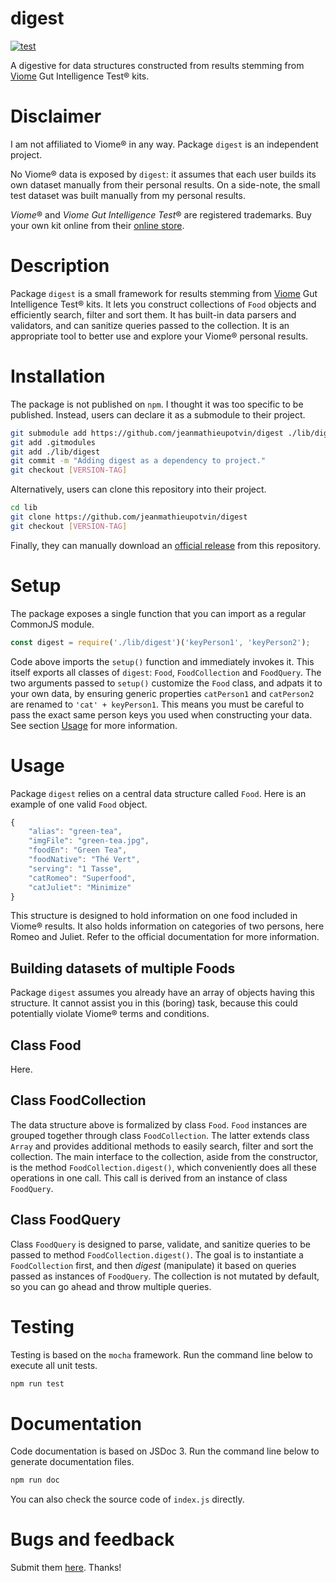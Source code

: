 # digest

[![test](https://github.com/jeanmathieupotvin/digest/actions/workflows/npm-test.yml/badge.svg?branch=main)](https://github.com/jeanmathieupotvin/digest/actions/workflows/npm-test.yml)

A digestive for data structures constructed from results stemming from
[Viome](https://www.viome.com/) Gut Intelligence Test® kits.

# Disclaimer

I am not affiliated to Viome® in any way. Package `digest` is an independent
project. 

No Viome® data is exposed by `digest`: it assumes that each user builds its own
dataset manually from their personal results. On a side-note, the small test
dataset was built manually from my personal results.

*Viome*® and *Viome Gut Intelligence Test*® are registered trademarks. Buy your
own kit online from their [online store](https://www.viome.com/products/gut-intelligence).

# Description

Package `digest` is a small framework for results stemming from
[Viome](https://www.viome.com/) Gut Intelligence Test® kits. It lets you 
construct collections of `Food` objects and efficiently search, filter and
sort them. It has built-in data parsers and validators, and can sanitize
queries passed to the collection. It is an appropriate tool to better use
and explore your Viome® personal results.

# Installation

The package is not published on `npm`. I thought it was too specific to be
published. Instead, users can declare it as a submodule to their project.

```bash
git submodule add https://github.com/jeanmathieupotvin/digest ./lib/digest
git add .gitmodules
git add ./lib/digest
git commit -m "Adding digest as a dependency to project."
git checkout [VERSION-TAG]
```

Alternatively, users can clone this repository into their project.

```bash
cd lib
git clone https://github.com/jeanmathieupotvin/digest
git checkout [VERSION-TAG]
```

Finally, they can manually download an
[official release](https://github.com/jeanmathieupotvin/digest/releases) from
this repository.

# Setup

The package exposes a single function that you can import as a regular
CommonJS module.

```js
const digest = require('./lib/digest')('keyPerson1', 'keyPerson2');
```

Code above imports the `setup()` function and immediately invokes it. This
itself exports all classes of `digest`: `Food`, `FoodCollection` and
`FoodQuery`. The two arguments passed to `setup()` customize the `Food`
class, and adpats it to your own data, by ensuring generic properties
`catPerson1` and `catPerson2` are renamed to `'cat' + keyPerson1`. This
means you must be careful to pass the exact same person keys you used when
constructing your data. See section [Usage](#Usage) for more information.

# Usage

Package `digest` relies on a central data structure called `Food`. Here
is an example of one valid `Food` object.

```js
{
    "alias": "green-tea",
    "imgFile": "green-tea.jpg",
    "foodEn": "Green Tea",
    "foodNative": "Thé Vert",
    "serving": "1 Tasse",
    "catRomeo": "Superfood",
    "catJuliet": "Minimize"
}
```

This structure is designed to hold information on one food included in Viome® 
results. It also holds information on categories of two persons, here Romeo
and Juliet. Refer to the official documentation for more information.

## Building datasets of multiple Foods

Package `digest` assumes you already have an array of objects having this
structure. It cannot assist you in this (boring) task, because this could
potentially violate Viome® terms and conditions.

## Class Food 

Here.

## Class FoodCollection

The data structure above is formalized by class `Food`. `Food` instances are
grouped together through class `FoodCollection`. The latter extends class
`Array` and provides additional methods to easily search, filter and sort the
collection. The main interface to the collection, aside from the constructor, is
the method `FoodCollection.digest()`, which conveniently does all these
operations in one call. This call is derived from an instance of class
`FoodQuery`.

## Class FoodQuery

Class `FoodQuery` is designed to parse, validate, and sanitize queries to be
passed to method `FoodCollection.digest()`. The goal is to instantiate a
`FoodCollection` first, and then *digest* (manipulate) it based on queries
passed as instances of `FoodQuery`. The collection is not mutated by default,
so you can go ahead and throw multiple queries.

# Testing

Testing is based on the `mocha` framework. Run the command line below to
execute all unit tests.

```bash
npm run test
```

# Documentation

Code documentation is based on JSDoc 3. Run the command line below to generate
documentation files.

```bash
npm run doc
```

You can also check the source code of `index.js` directly.

# Bugs and feedback

Submit them [here](https://github.com/jeanmathieupotvin/digest/issues). Thanks!
